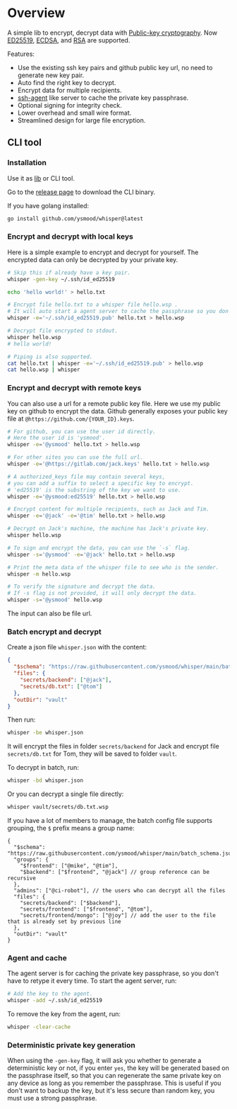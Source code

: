 # Overview

A simple lib to encrypt, decrypt data with [Public-key cryptography](https://en.wikipedia.org/wiki/Public-key_cryptography).
Now [ED25519](https://en.wikipedia.org/wiki/EdDSA#Ed25519), [ECDSA](https://en.wikipedia.org/wiki/Elliptic_Curve_Digital_Signature_Algorithm),
and [RSA](<https://en.wikipedia.org/wiki/RSA_(cryptosystem)>) are supported.

Features:

- Use the existing ssh key pairs and github public key url, no need to generate new key pair.
- Auto find the right key to decrypt.
- Encrypt data for multiple recipients.
- [ssh-agent](https://en.wikipedia.org/wiki/Ssh-agent) like server to cache the private key passphrase.
- Optional signing for integrity check.
- Lower overhead and small wire format.
- Streamlined design for large file encryption.

## CLI tool

### Installation

Use it as [lib](https://pkg.go.dev/github.com/ysmood/whisper/lib) or CLI tool.

Go to the [release page](https://github.com/ysmood/whisper/releases) to download the CLI binary.

If you have golang installed:

```bash
go install github.com/ysmood/whisper@latest
```

### Encrypt and decrypt with local keys

Here is a simple example to encrypt and decrypt for yourself. The encrypted data can only be decrypted by your private key.

```bash
# Skip this if already have a key pair.
whisper -gen-key ~/.ssh/id_ed25519

echo 'hello world!' > hello.txt

# Encrypt file hello.txt to a whisper file hello.wsp .
# It will auto start a agent server to cache the passphrase so you don't have to retype it.
whisper -e='~/.ssh/id_ed25519.pub' hello.txt > hello.wsp

# Decrypt file encrypted to stdout.
whisper hello.wsp
# hello world!

# Piping is also supported.
cat hello.txt | whisper -e='~/.ssh/id_ed25519.pub' > hello.wsp
cat hello.wsp | whisper
```

### Encrypt and decrypt with remote keys

You can also use a url for a remote public key file.
Here we use my public key on github to encrypt the data.
Github generally exposes your public key file at `@https://github.com/{YOUR_ID}.keys`.

```bash
# For github, you can use the user id directly.
# Here the user id is 'ysmood'.
whisper -e='@ysmood' hello.txt > hello.wsp

# For other sites you can use the full url.
whisper -e='@https://gitlab.com/jack.keys' hello.txt > hello.wsp

# A authorized_keys file may contain several keys,
# you can add a suffix to select a specific key to encrypt.
# 'ed25519' is the substring of the key we want to use.
whisper -e='@ysmood:ed25519' hello.txt > hello.wsp

# Encrypt content for multiple recipients, such as Jack and Tim.
whisper -e='@jack' -e='@tim' hello.txt > hello.wsp

# Decrypt on Jack's machine, the machine has Jack's private key.
whisper hello.wsp

# To sign and encrypt the data, you can use the `-s` flag.
whisper -s='@ysmood' -e='@jack' hello.txt > hello.wsp

# Print the meta data of the whisper file to see who is the sender.
whisper -m hello.wsp

# To verify the signature and decrypt the data.
# If -s flag is not provided, it will only decrypt the data.
whisper -s='@ysmood' hello.wsp
```

The input can also be file url.

### Batch encrypt and decrypt

Create a json file `whisper.json` with the content:

```json
{
  "$schema": "https://raw.githubusercontent.com/ysmood/whisper/main/batch_schema.json",
  "files": {
    "secrets/backend": ["@jack"],
    "secrets/db.txt": ["@tom"]
  },
  "outDir": "vault"
}
```

Then run:

```bash
whisper -be whisper.json
```

It will encrypt the files in folder `secrets/backend` for Jack and encrypt file `secrets/db.txt` for Tom,
they will be saved to folder `vault`.

To decrypt in batch, run:

```bash
whisper -bd whisper.json
```

Or you can decrypt a single file directly:

```bash
whisper vault/secrets/db.txt.wsp
```

If you have a lot of members to manage, the batch config file supports grouping,
the `$` prefix means a group name:

```jsonc
{
  "$schema": "https://raw.githubusercontent.com/ysmood/whisper/main/batch_schema.json",
  "groups": {
    "$frontend": ["@mike", "@tim"],
    "$backend": ["$frontend", "@jack"] // group reference can be recursive
  },
  "admins": ["@ci-robot"], // the users who can decrypt all the files
  "files": {
    "secrets/backend": ["$backend"],
    "secrets/frontend": ["$frontend", "@tom"],
    "secrets/frontend/mongo": ["@joy"] // add the user to the file that is already set by previous line
  },
  "outDir": "vault"
}
```

### Agent and cache

The agent server is for caching the private key passphrase, so you don't have to retype it every time.
To start the agent server, run:

```bash
# Add the key to the agent.
whisper -add ~/.ssh/id_ed25519
```

To remove the key from the agent, run:

```bash
whisper -clear-cache
```

### Deterministic private key generation

When using the `-gen-key` flag, it will ask you whether to generate a deterministic key or not,
if you enter `yes`, the key will be generated based on the passphrase itself,
so that you can regenerate the same private key on any device as long as you remember the passphrase.
This is useful if you don't want to backup the key, but it's less secure than random key, you must use a strong passphrase.
